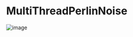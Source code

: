 # MultiThreadPerlinNoise

![image](https://user-images.githubusercontent.com/71058334/209890975-24896ba2-e75c-4884-909d-6a1433770a60.png)
